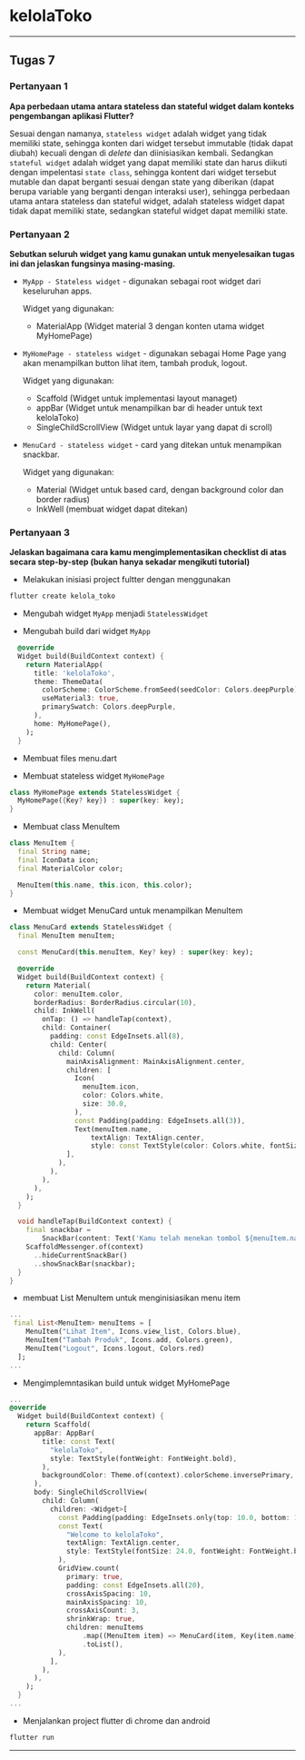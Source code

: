 # kelolaToko

---
## Tugas 7

### Pertanyaan 1

**Apa perbedaan utama antara stateless dan stateful widget dalam konteks pengembangan aplikasi Flutter?**

Sesuai dengan namanya, `stateless widget` adalah widget yang tidak memiliki state, sehingga konten dari widget tersebut immutable (tidak dapat diubah) kecuali dengan di *delete* dan diinisiasikan kembali. Sedangkan `stateful widget` adalah widget yang dapat memiliki state dan harus diikuti dengan impelentasi `state class`, sehingga kontent dari widget tersebut mutable dan dapat berganti sesuai dengan state yang diberikan (dapat berupa variable yang berganti dengan interaksi user), sehingga perbedaan utama antara stateless dan stateful widget, adalah stateless widget dapat tidak dapat memiliki state, sedangkan stateful widget dapat memiliki state.

### Pertanyaan 2

**Sebutkan seluruh widget yang kamu gunakan untuk menyelesaikan tugas ini dan jelaskan fungsinya masing-masing.**

* `MyApp - Stateless widget` - digunakan sebagai root widget dari keseluruhan apps.
    
    Widget yang digunakan:
    - MaterialApp (Widget material 3 dengan konten utama widget MyHomePage)

* `MyHomePage - stateless widget` - digunakan sebagai Home Page yang akan menampilkan button lihat item, tambah produk, logout.

    Widget yang digunakan:
    - Scaffold (Widget untuk implementasi layout managet)
    - appBar (Widget untuk menampilkan bar di header untuk text kelolaToko)
    - SingleChildScrollView (Widget untuk layar yang dapat di scroll)

* `MenuCard - stateless widget` - card yang ditekan untuk menampikan snackbar.

    Widget yang digunakan:
    - Material (Widget untuk based card, dengan background color dan border radius)
    - InkWell (membuat widget dapat ditekan)

### Pertanyaan 3

**Jelaskan bagaimana cara kamu mengimplementasikan checklist di atas secara step-by-step (bukan hanya sekadar mengikuti tutorial)**

- Melakukan inisiasi project fultter dengan menggunakan

```bash
flutter create kelola_toko
```

- Mengubah widget `MyApp` menjadi `StatelessWidget`

- Mengubah build dari widget `MyApp`

```dart
  @override
  Widget build(BuildContext context) {
    return MaterialApp(
      title: 'kelolaToko',
      theme: ThemeData(
        colorScheme: ColorScheme.fromSeed(seedColor: Colors.deepPurple),
        useMaterial3: true,
        primarySwatch: Colors.deepPurple,
      ),
      home: MyHomePage(),
    );
  }
```

- Membuat files menu.dart

- Membuat stateless widget `MyHomePage`

```dart
class MyHomePage extends StatelessWidget {
  MyHomePage({Key? key}) : super(key: key);
}
```

- Membuat class MenuItem

```dart
class MenuItem {
  final String name;
  final IconData icon;
  final MaterialColor color;

  MenuItem(this.name, this.icon, this.color);
}
```

- Membuat widget MenuCard untuk menampilkan MenuItem
```dart
class MenuCard extends StatelessWidget {
  final MenuItem menuItem;

  const MenuCard(this.menuItem, Key? key) : super(key: key);

  @override
  Widget build(BuildContext context) {
    return Material(
      color: menuItem.color,
      borderRadius: BorderRadius.circular(10),
      child: InkWell(
        onTap: () => handleTap(context),
        child: Container(
          padding: const EdgeInsets.all(8),
          child: Center(
            child: Column(
              mainAxisAlignment: MainAxisAlignment.center,
              children: [
                Icon(
                  menuItem.icon,
                  color: Colors.white,
                  size: 30.0,
                ),
                const Padding(padding: EdgeInsets.all(3)),
                Text(menuItem.name,
                    textAlign: TextAlign.center,
                    style: const TextStyle(color: Colors.white, fontSize: 16.0))
              ],
            ),
          ),
        ),
      ),
    );
  }

  void handleTap(BuildContext context) {
    final snackbar =
        SnackBar(content: Text('Kamu telah menekan tombol ${menuItem.name}'));
    ScaffoldMessenger.of(context)
      ..hideCurrentSnackBar()
      ..showSnackBar(snackbar);
  }
}
```

- membuat List MenuItem untuk menginisiasikan menu item
```dart
...
 final List<MenuItem> menuItems = [
    MenuItem("Lihat Item", Icons.view_list, Colors.blue),
    MenuItem("Tambah Produk", Icons.add, Colors.green),
    MenuItem("Logout", Icons.logout, Colors.red)
  ];
...
```

- Mengimplemntasikan build untuk widget MyHomePage

```dart
...
@override
  Widget build(BuildContext context) {
    return Scaffold(
      appBar: AppBar(
        title: const Text(
          "kelolaToko",
          style: TextStyle(fontWeight: FontWeight.bold),
        ),
        backgroundColor: Theme.of(context).colorScheme.inversePrimary,
      ),
      body: SingleChildScrollView(
        child: Column(
          children: <Widget>[
            const Padding(padding: EdgeInsets.only(top: 10.0, bottom: 10.0)),
            const Text(
              "Welcome to kelolaToko",
              textAlign: TextAlign.center,
              style: TextStyle(fontSize: 24.0, fontWeight: FontWeight.bold),
            ),
            GridView.count(
              primary: true,
              padding: const EdgeInsets.all(20),
              crossAxisSpacing: 10,
              mainAxisSpacing: 10,
              crossAxisCount: 3,
              shrinkWrap: true,
              children: menuItems
                  .map((MenuItem item) => MenuCard(item, Key(item.name)))
                  .toList(),
            ),
          ],
        ),
      ),
    );
  }
...
```

- Menjalankan project flutter di chrome dan android
```bash
flutter run
```
---